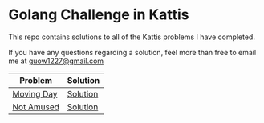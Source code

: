 # Golang Challenge in Kattis

This repo contains solutions to all of the Kattis problems I have completed.

If you have any questions regarding a solution, feel more than free to email me at guow1227@gmail.com


| Problem     | Solution |
| ----------- | ----------- |
| [Moving Day  ](https://open.kattis.com/problems/movingday)     | [Solution](MovingDay.go)      |
| [Not Amused](https://open.kattis.com/problems/notamused)   | [Solution](NotAmused.go)        |


